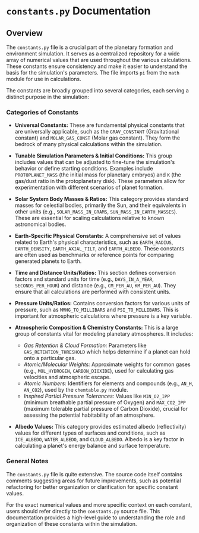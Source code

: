 # `constants.py` Documentation

## Overview

The `constants.py` file is a crucial part of the planetary formation and environment simulation. It serves as a centralized repository for a wide array of numerical values that are used throughout the various calculations. These constants ensure consistency and make it easier to understand the basis for the simulation's parameters. The file imports `pi` from the `math` module for use in calculations.

The constants are broadly grouped into several categories, each serving a distinct purpose in the simulation:

### Categories of Constants

*   **Universal Constants:**
    These are fundamental physical constants that are universally applicable, such as the `GRAV_CONSTANT` (Gravitational constant) and `MOLAR_GAS_CONST` (Molar gas constant). They form the bedrock of many physical calculations within the simulation.

*   **Tunable Simulation Parameters & Initial Conditions:**
    This group includes values that can be adjusted to fine-tune the simulation's behavior or define starting conditions. Examples include `PROTOPLANET_MASS` (the initial mass for planetary embryos) and `K` (the gas/dust ratio in the protoplanetary disk). These parameters allow for experimentation with different scenarios of planet formation.

*   **Solar System Body Masses & Ratios:**
    This category provides standard masses for celestial bodies, primarily the Sun, and their equivalents in other units (e.g., `SOLAR_MASS_IN_GRAMS`, `SUN_MASS_IN_EARTH_MASSES`). These are essential for scaling calculations relative to known astronomical bodies.

*   **Earth-Specific Physical Constants:**
    A comprehensive set of values related to Earth's physical characteristics, such as `EARTH_RADIUS`, `EARTH_DENSITY`, `EARTH_AXIAL_TILT`, and `EARTH_ALBEDO`. These constants are often used as benchmarks or reference points for comparing generated planets to Earth.

*   **Time and Distance Units/Ratios:**
    This section defines conversion factors and standard units for time (e.g., `DAYS_IN_A_YEAR`, `SECONDS_PER_HOUR`) and distance (e.g., `CM_PER_AU`, `KM_PER_AU`). They ensure that all calculations are performed with consistent units.

*   **Pressure Units/Ratios:**
    Contains conversion factors for various units of pressure, such as `MMHG_TO_MILLIBARS` and `PSI_TO_MILLIBARS`. This is important for atmospheric calculations where pressure is a key variable.

*   **Atmospheric Composition & Chemistry Constants:**
    This is a large group of constants vital for modeling planetary atmospheres. It includes:
    *   *Gas Retention & Cloud Formation:* Parameters like `GAS_RETENTION_THRESHOLD` which helps determine if a planet can hold onto a particular gas.
    *   *Atomic/Molecular Weights:* Approximate weights for common gases (e.g., `MOL_HYDROGEN`, `CARBON_DIOXIDE`), used for calculating gas velocities and atmospheric escape.
    *   *Atomic Numbers:* Identifiers for elements and compounds (e.g., `AN_H`, `AN_CO2`), used by the `chemtable.py` module.
    *   *Inspired Partial Pressure Tolerances:* Values like `MIN_O2_IPP` (minimum breathable partial pressure of Oxygen) and `MAX_CO2_IPP` (maximum tolerable partial pressure of Carbon Dioxide), crucial for assessing the potential habitability of an atmosphere.

*   **Albedo Values:**
    This category provides estimated albedo (reflectivity) values for different types of surfaces and conditions, such as `ICE_ALBEDO`, `WATER_ALBEDO`, and `CLOUD_ALBEDO`. Albedo is a key factor in calculating a planet's energy balance and surface temperature.

### General Notes

The `constants.py` file is quite extensive. The source code itself contains comments suggesting areas for future improvements, such as potential refactoring for better organization or clarification for specific constant values.

For the exact numerical values and more specific context on each constant, users should refer directly to the `constants.py` source file. This documentation provides a high-level guide to understanding the role and organization of these constants within the simulation.
